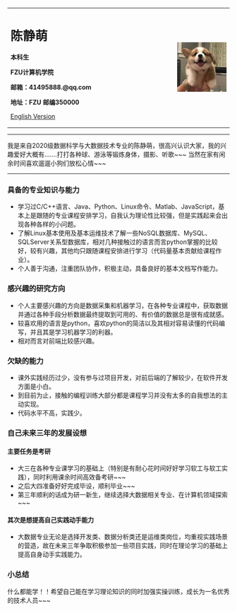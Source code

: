 <div>
<table border="0">
  <tr>
    <td width="75%">
      <h1>陈静萌</h1>
      <p><b>本科生</b></p>
      <p><b>FZU计算机学院</b></p>
      <p><b>邮箱：41495888.@qq.com</b></p>
      <p><b>地址：FZU 邮编350000</b></p>
      <p><a href="/index-en.html">English Version</a></p>
    </td>
    <td width="25%">
      <img src="/touxiang.JPG" width="100%">
    </td>
  </tr>
</table>
</div>

---

我是来自2020级数据科学与大数据技术专业的陈静萌，很高兴认识大家，我的兴趣爱好大概有.......打打各种球、游泳等锻炼身体，摄影、听歌~~~ 当然在家有闲余时间喜欢遛遛小狗们放松心情~~~

---

### 具备的专业知识与能力
- 学习过C/C++语言、Java、Python、Linux命令、Matlab、JavaScript，基本上是跟随的专业课程安排学习，自我认为理论性比较强，但是实践起来会出现各种各样的小问题。
- 了解Linux基本使用及基本运维技术了解一些NoSQL数据库、MySQL、SQLServer关系型数据库，相对几种接触过的语言而言python掌握的比较好，较有兴趣，其他均只跟随课程安排进行学习（代码量基本贡献给课程作业）。
- 个人善于沟通，注重团队协作，积极主动，具备良好的基本文档写作能力。

### 感兴趣的研究方向
- 个人主要感兴趣的方向是数据采集和机器学习，在各种专业课程中，获取数据并通过各种手段分析数据最终提取到可用的、有价值的数据总是很有成就感。
- 较喜欢用的语言是python，喜欢python的简洁以及其相对容易读懂的代码编写，并且其是学习机器学习的利器。
- 相对而言对前端比较感兴趣。

### 欠缺的能力
- 课外实践经历过少，没有参与过项目开发，对前后端的了解较少，在软件开发方面是小白。
- 到目前为止，接触的编程训练大部分都是课程学习并没有太多的自我想法的主动实现。
- 代码水平不高，实践少。

### 自己未来三年的发展设想
#### 主要任务是考研
- 大三在各种专业课学习的基础上（特别是有耐心花时间好好学习软工与软工实践），同时利用课余时间高效备考研~~~  
- 之后大四准备好好完成毕设，顺利毕业~~~  
- 第三年顺利的话成为研一新生，继续选择大数据相关专业、在计算机领域探索~~~  

#### 其次是想提高自己实践动手能力
- 大数据专业无论是选择开发类、数据分析类还是运维类岗位，均重视实践场景的营造，故在未来三年争取积极参加一些项目实践，同时在理论学习的基础上提高自身动手实践能力。 
### 小总结 
什么都能学！！希望自己能在学习理论知识的同时加强实操训练，成长为一名优秀的技术人员~~~
